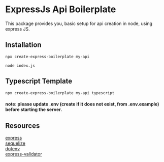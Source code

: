 # ExpressJs Api Boilerplate
This package provides you, basic setup for api creation in node, using express JS.

## Installation

```shell
npx create-express-boilerplate my-api
```

```shell
node index.js
```

## Typescript Template

```shell
npx create-express-boilerplate my-api typescript
```

#### note: please update .env (create if it does not exist, from .env.example) before starting the server. 

## Resources

[express](https://expressjs.com/)
<br>
[sequelize](https://sequelize.org/)
<br>
[dotenv](https://www.npmjs.com/package/dotenv)
<br>
[express-validator](https://express-validator.github.io/docs/)